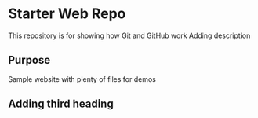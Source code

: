 # Starter Web Repo

This repository is for showing how Git and GitHub work
Adding description

## Purpose

Sample website with plenty of files for demos

## Adding third heading
